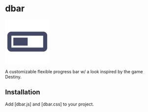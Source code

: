 dbar
====


<img src="/pub/ico/mstile-144x144.png">

A customizable flexible progress bar w/ a look inspired by the game Destiny.

Installation
------------

Add [dbar.js] and [dbar.css] to your project.

```

